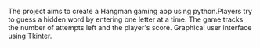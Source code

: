 The project aims to create a Hangman gaming app using python.Players try to guess a hidden word by entering one letter at a time. The game tracks the number of attempts left and the player's score.
Graphical user interface using Tkinter.
